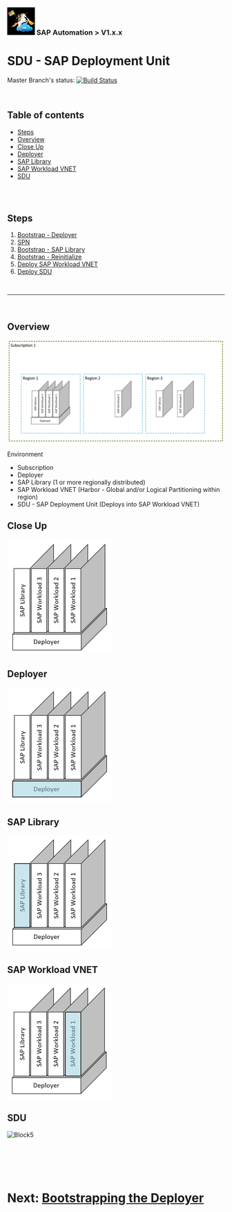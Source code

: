 ### <img src="../../../../documentation/SAP_Automation_on_Azure/assets/images/UnicornSAPBlack256x256.png" width="64px"> SAP Automation > V1.x.x <!-- omit in toc -->
# SDU - SAP Deployment Unit <!-- omit in toc -->

Master Branch's status: [![Build Status](https://dev.azure.com/azuresaphana/Azure-SAP-HANA/_apis/build/status/Azure.sap-hana?branchName=master&api-version=5.1-preview.1)](https://dev.azure.com/azuresaphana/Azure-SAP-HANA/_build/latest?definitionId=6&branchName=master)

<br/>

## Table of contents <!-- omit in toc -->

- [Steps](#steps)
- [Overview](#overview)
- [Close Up](#close-up)
- [Deployer](#deployer)
- [SAP Library](#sap-library)
- [SAP Workload VNET](#sap-workload-vnet)
- [SDU](#sdu)

<br/><br/>

## Steps
1. [Bootstrap - Deployer](01-bootstrap-deployer.md)
2. [SPN](02-spn.md)
3. [Bootstrap - SAP Library](03-bootstrap-library.md)
4. [Bootstrap - Reinitialize](04-reinitialize.md)
5. [Deploy SAP Workload VNET](05-workload-vnet.md)
6. [Deploy SDU](06-sdu.md)

<br/>

---

<br/>

## Overview
![Overview](assets/BlockOverview.png)

Environment
- Subscription
- Deployer
- SAP Library (1 or more regionally distributed)
- SAP Workload VNET (Harbor - Global and/or Logical Partitioning within region)
- SDU - SAP Deployment Unit (Deploys into SAP Workload VNET)

## Close Up
![Block1](assets/Block1.png)


## Deployer
![Block2](assets/Block2.png)


## SAP Library
![Block3](assets/Block3.png)


## SAP Workload VNET
![Block4](assets/Block4.png)


## SDU
![Block5]()

<br/><br/><br/><br/>


# Next: [Bootstrapping the Deployer](01-bootstrap-deployer.md) <!-- omit in toc -->

